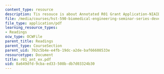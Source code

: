 ```yaml
---
content_type: resource
description: Tis resouce is about Annotated R01 Grant Application-NIAID.
file: /media/courses/hst-590-biomedical-engineering-seminar-series-developing-professional-skills-fall-2006/8a649dfd9cbaed33508bdb7d03324b30_r01_ant_ex.pdf
file_type: application/pdf
learning_resource_types:
- Readings
ocw_type: OCWFile
parent_title: Readings
parent_type: CourseSection
parent_uid: 702c5b4e-e4fb-19dc-a2de-baf66608533e
resourcetype: Document
title: r01_ant_ex.pdf
uid: 8a649dfd-9cba-ed33-508b-db7d03324b30
---
```

